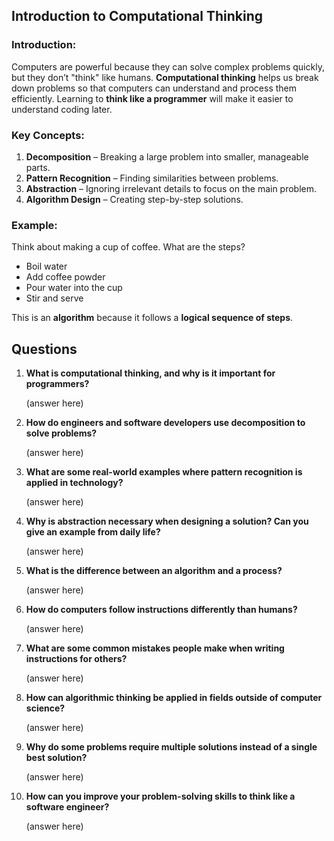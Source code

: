 ## **Introduction to Computational Thinking**  
### **Introduction:**  
Computers are powerful because they can solve complex problems quickly, but they don’t "think" like humans. **Computational thinking** helps us break down problems so that computers can understand and process them efficiently. Learning to **think like a programmer** will make it easier to understand coding later.  

### **Key Concepts:**  
1. **Decomposition** – Breaking a large problem into smaller, manageable parts.  
2. **Pattern Recognition** – Finding similarities between problems.  
3. **Abstraction** – Ignoring irrelevant details to focus on the main problem.  
4. **Algorithm Design** – Creating step-by-step solutions.  

### **Example:**  
Think about making a cup of coffee. What are the steps?  
- Boil water  
- Add coffee powder  
- Pour water into the cup  
- Stir and serve  

This is an **algorithm** because it follows a **logical sequence of steps**.  

## **Questions**  
1. **What is computational thinking, and why is it important for programmers?**  

    (answer here)

2. **How do engineers and software developers use decomposition to solve problems?**  

    (answer here)

3. **What are some real-world examples where pattern recognition is applied in technology?**  

    (answer here)

4. **Why is abstraction necessary when designing a solution? Can you give an example from daily life?**  

    (answer here)

5. **What is the difference between an algorithm and a process?**  

    (answer here)

6. **How do computers follow instructions differently than humans?**  

    (answer here)

7. **What are some common mistakes people make when writing instructions for others?**  

    (answer here)

8. **How can algorithmic thinking be applied in fields outside of computer science?**  

    (answer here)

9. **Why do some problems require multiple solutions instead of a single best solution?**  

    (answer here)

10. **How can you improve your problem-solving skills to think like a software engineer?**  

    (answer here)